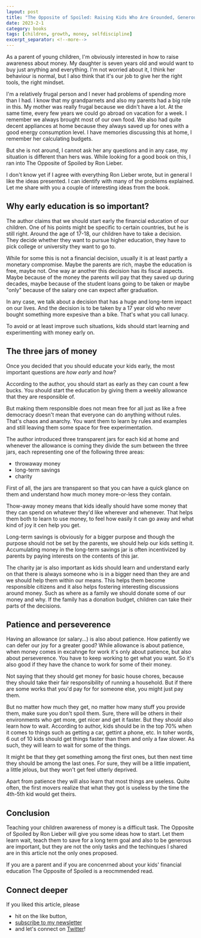 ```yaml
---
layout: post
title: "The Opposite of Spoiled: Raising Kids Who Are Grounded, Generous, and Smart About Money by Ron Lieber"
date: 2023-2-1
category: books
tags: [children, growth, money, selfdiscipline]
excerpt_separator: <!--more-->
---
```

As a parent of young children, I'm obviously interested in how to raise awareness about money. My daughter is seven years old and would want to buy just anything and everything. I'm not worried about it, I think her behaviour is normal, but I also think that it's our job to give her the right tools, the right mindset.

I'm a relatively frugal person and I never had problems of spending more than I had. I know that my grandparnets and also my parents had a big role in this. My mother was really frugal because we didn't have a lot. At the same time, every few years we could go abroad on vacation for a week. I remember we always brought most of our own food. We also had quite decent appliances at home because they always saved up for ones with a good energy consumption level. I have memories discussing this at home, I remember her calculating budgets.

But she is not around, I cannot ask her any questions and in any case, my situation is different than hers was. While looking for a good book on this, I ran into The Opposite of Spoiled by Ron Lieber.

I don't know yet if I agree with everything Ron Lieber wrote, but in general I like the ideas presented. I can identify with many of the problems explained. Let me share with you a couple of interesting ideas from the book.

## Why early education is so important?

The author claims that we should start early the financial education of our children. One of his points might be specific to certain countries, but he is still right. Around the age of 17-18, our children have to take a decision. They decide whether they want to pursue higher education, they have to pick college or university they want to go to.

While for some this is not a financial decision, usually it is at least partly a monetary compromise. Maybe the parents are rich, maybe the education is free, maybe not. One way ar another this decision has its fiscal aspects. Maybe because of the money the parents will pay that they saved up during decades, maybe because of the student loans going to be taken or maybe "only" because of the salary one can expect after graduation.

In any case, we talk about a decision that has a huge and long-term impact on our lives. And the decision is to be taken by a 17 year old who never bought something more expesive than a bike. That's what you call lunacy.

To avoid or at least improve such situations, kids should start learning and experimenting with money early on.

## The three jars of money

Once you decided that you should educate your kids early, the most important questions are *how early* and *how*?

According to the author, you should start as early as they can count a few bucks. You should start the education by giving them a weekly allowance that they are responsible of.

But making them responsible does not mean free for all just as like a free democracy doesn't mean that everyone can do anything without rules. That's chaos and anarchy. You want them to learn by rules and examples and still leaving them some space for free experimentation.

The author introduced three transparent jars for each kid at home and whenever the allowance is coming they divide the sum between the three jars, each representing one of the following three areas:
- throwaway money
- long-term savings
- charity

First of all, the jars are transparent so that you can have a quick glance on them and understand how much money more-or-less they contain.

Thow-away money means that kids ideally should have some money that they can spend on whatever they'd like wherever and whenever. That helps them both to learn to use money, to feel how easily it can go away and what kind of joy it cen help you get.

Long-term savings is obviously for a bigger purpose and though the purpose should not be set by the parents, we should help our kids setting it. Accumulating money in the long-term savings jar is often incentivized by parents by paying interests on the contents of this jar.

The charity jar is also important as kids should learn and understand early on that there is always someone who is in a bigger need than they are and we should help them within our means. This helps them become responsible citizens and it also helps fostering interesting discussions around money. Such as where as a family we should donate some of our money and why. If the family has a donation budget, children can take their parts of the decisions.

## Patience and perseverence

Having an allowance (or salary...) is also about patience. How patiently we can defer our joy for a greater good? While allowance is about patience, when money comes in excahnge for work it's only about patience, but also about perseverence. You have to keep working to get what you want. So it's also good if they have the chance to work for some of their money.

Not saying that they should get money for basic house chores, because they should take their fair responsibility of running a household. But if there are some works that you'd pay for for someone else, you might just pay them.

But no matter how much they get, no matter how many stuff you provide them, make sure you don't spoil them. Sure, there will be others in their environments who get more, get nicer and get it faster. But they should also learn how to wait. According to author, kids should be in the top 70% when it comes to things such as getting a car, gettint a phone, etc. In toher words, 6 out of 10 kids should get things faster than them and only a faw slower. As such, they will learn to wait for some of the things.

It might be that they get something among the first ones, but then next time they should be among the last ones. For sure, they will be a little impatient, a little jelous, but they won't get feel utterly deprived.

Apart from patience they will also learn that most things are useless. Quite often, the first movers realize that what they got is useless by the time the 4th-5th kid would get theirs.

## Conclusion

Teaching your children awareness of money is a difficult task. The Opposite of Spoiled by Ron Lieber will give you some ideas how to start. Let them learn wait, teach them to save for a long term goal and also to be generous are important, but they are not the only tasks and the techinques I shared are in this article not the only ones proposed.

If you are a parent and if you are concenrned about your kids' financial education The Opposite of Spoiled is a reocmmended read.

## Connect deeper

If you liked this article, please 
- hit on the like button,  
- [subscribe to my newsletter](http://eepurl.com/gvcv1j) 
- and let's connect on [Twitter](https://twitter.com/SandorDargo)!
